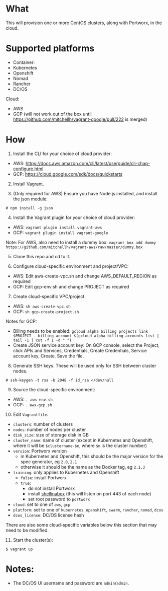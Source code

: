 # What

This will provision one or more CentOS clusters, along with Portworx, in the cloud.

# Supported platforms
 * Container:
 * Kubernetes
 * Openshift
 * Nomad
 * Rancher
 * DC/OS

Cloud:
 * AWS
 * GCP (will not work out of the box until https://github.com/mitchellh/vagrant-google/pull/222 is merged)

# How

1. Install the CLI for your choice of cloud provider:
 * AWS: https://docs.aws.amazon.com/cli/latest/userguide/cli-chap-configure.html
 * GCP: https://cloud.google.com/sdk/docs/quickstarts

2. Install [Vagrant](https://www.vagrantup.com/downloads.html).

3. (Only required for AWS) Ensure you have Node.js installed, and install the json module:
```
# npm install -g json
```

4. Install the Vagrant plugin for your choice of cloud provider:
 * AWS: `vagrant plugin install vagrant-aws`
 * GCP: `vagrant plugin install vagrant-google`

Note: For AWS, also need to install a dummy box: `vagrant box add dummy https://github.com/mitchellh/vagrant-aws/raw/master/dummy.box`

5. Clone this repo and cd to it.

6. Configure cloud-specific environment and project/VPC:
 * AWS: Edit aws-create-vpc.sh and change AWS_DEFAULT_REGION as required
 * GCP: Edit gcp-env.sh and change PROJECT as required

7. Create cloud-specific VPC/project:
 * AWS: `sh aws-create-vpc.sh`
 * GCP: `sh gcp-create-project.sh`

Notes for GCP:
 * Billing needs to be enabled: `gcloud alpha billing projects link $PROJECT --billing-account $(gcloud alpha billing accounts list | tail -1 | cut -f 1 -d " ")`
 * Create JSON service account key: On GCP console, select the Project, click APIs and Services, Credentials, Create Credentials, Service account key, Create. Save the file.

8. Generate SSH keys. These will be used only for SSH between cluster nodes.
```
# ssh-keygen -t rsa -b 2048 -f id_rsa </dev/null
```

9. Source the cloud-specific environment:
 * AWS: `. aws-env.sh`
 * GCP: `. aws-gcp.sh`

10. Edit `Vagrantfile`.
 * `clusters`: number of clusters
 * `nodes`: number of nodes per cluster
 * `disk_size`: size of storage disk in GB
 * `cluster_name`: name of cluster (except in Kubernetes and Openshift, where it will be `$clustername-$n`, where `$n` is the cluster number)
 * `version`: Portworx version
   * in Kubernetes and Openshift, this should be the major version for the spec generator, eg `2.0`, `2.1`
   * otherwise it should be the name as the Docker tag, eg `2.1.3`
 * `training`: only applies to Kubernetes and Openshift
   * `false`: install Portworx
   * `true`:
     * do not install Portworx
     * install [shellinabox](https://github.com/shellinabox/shellinabox) (this will listen on port 443 of each node)
     * set root password to `portworx`
 * `cloud`: set to one of `aws`, `gcp`
 * `platform`: set to one of `kubernetes`, `openshift`, `swarm`, `rancher`, `nomad`, `dcos`
 * `dcos_license`: DC/OS license hash

There are also some cloud-specific variables below this section that may need to be modified.

11. Start the cluster(s):
```
$ vagrant up
```

# Notes:
 * The DC/OS UI username and password are `admin`/`admin`.
